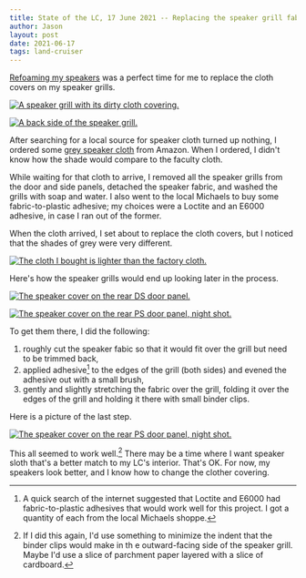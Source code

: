 ```yaml
---
title: State of the LC, 17 June 2021 -- Replacing the speaker grill fabric
author: Jason
layout: post
date: 2021-06-17
tags: land-cruiser
---
```


[Refoaming my speakers](URL) was a perfect time for me to replace the cloth covers on my speaker grills.  

[![A speaker grill with its dirty cloth covering.](/assets/images/speaker-cover-cloth-thumbnail.jpg)](/assets/images/speaker-cover-cloth.jpg)

[![A back side of the speaker grill.](/assets/images/speaker-cover-back-thumbnail.jpg)](/assets/images/speaker-cover-back.jpg)

After searching for a local source for speaker cloth turned up nothing, I ordered some [grey speaker cloth](https://www.amazon.com/gp/product/B0874KZ3JH/ref=ppx_yo_dt_b_asin_title_o01_s00?ie=UTF8&psc=1) from Amazon.  When I ordered, I didn't know how the shade would compare to the faculty cloth.

While waiting for that cloth to arrive, I removed all the speaker grills from the door and side panels, detached the speaker fabric, and washed the grills with soap and water.  I also went to the local Michaels to buy some fabric-to-plastic adhesive; my choices were a Loctite and an E6000 adhesive, in case I ran out of the former.

When the cloth arrived, I set about to replace the cloth covers, but I noticed that the shades of grey were very different. 

[![The cloth I bought is lighter than the factory cloth.](/assets/images/speaker-color-differences-thumbnail.jpg)](/assets/images/speaker-color-differences.jpg)

Here's how the speaker grills would end up looking later in the process.

[![The speaker cover on the rear DS door panel.](/assets/images/speaker-cover-rear-door-thumbnail.jpg)](/assets/images/speaker-cover-rear-door.jpg)

[![The speaker cover on the rear PS door panel, night shot.](/assets/images/speaker-cover-dear-door-dark-thumbnail.jpg)](/assets/images/speaker-cover-dear-door-dark.jpg)

To get them there, I did the following:

1. roughly cut the speaker fabic so that it would fit over the grill but need to be trimmed back,
2. applied adhesive[^2] to the edges of the grill (both sides) and evened the adhesive out with a small brush,
3. gently and slightly stretching the fabric over the grill, folding it over the edges of the grill and holding it there with small binder clips.

Here is a picture of the last step.

[![The speaker cover on the rear PS door panel, night shot.](/assets/images/speakers-gluing-thumbnail.jpg)](/assets/images/speakers-gluing.jpg)

This all seemed to work well.[^1]  There may be a time where I want speaker sloth that's a better match to my LC's interior.  That's OK.  For now, my speakers look better, and I know how to change the clother covering.

[^1]:  If I did this again, I'd use something to minimize the indent that the binder clips would make in th e outward-facing side of the speaker grill.  Maybe I'd use a slice of parchment paper layered with a slice of cardboard.

[^2]:  A quick search of the internet suggested that Loctite and E6000 had fabric-to-plastic adhesives that would work well for this project.  I got a quantity of each from the local Michaels shoppe.





